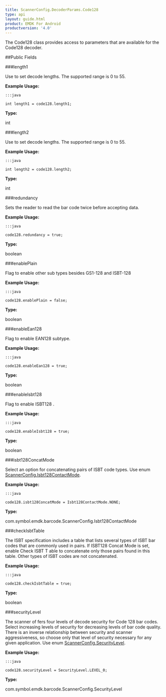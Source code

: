 ```yaml
---
title: ScannerConfig.DecoderParams.Code128
type: api
layout: guide.html
product: EMDK For Android
productversion: '4.0'
---
```



The Code128 class provides access to parameters that are available
 for the Code128 decoder.

##Public Fields

###length1

Use to set decode lengths. The supported range is 0 to 55.
 
 

**Example Usage:**
	
	:::java
	
	int length1 = code128.length1;
	


**Type:**

int

###length2

Use to set decode lengths. The supported range is 0 to 55.
 
 

**Example Usage:**
	
	:::java
	
	int length2 = code128.length2;
	


**Type:**

int

###redundancy

Sets the reader to read the bar code twice before accepting data.
 
 

**Example Usage:**
	
	:::java
	
	code128.redundancy = true;
	


**Type:**

boolean

###enablePlain

Flag to enable other sub types besides GS1-128 and ISBT-128
 
 

**Example Usage:**
	
	:::java
	
	code128.enablePlain = false;
	


**Type:**

boolean

###enableEan128

Flag to enable EAN128 subtype.
 

**Example Usage:**
	
	:::java
	
	code128.enableEan128 = true;
	


**Type:**

boolean

###enableIsbt128

Flag to enable ISBT128 .
 

**Example Usage:**
	
	:::java
	
	code128.enableIsbt128 = true;
	


**Type:**

boolean

###isbt128ConcatMode

Select an option for concatenating pairs of ISBT code types. Use
 enum [ ScannerConfig.Isbt128ContactMode](../ScannerConfig-Isbt128ContactMode).
 
 

**Example Usage:**
	
	:::java
	
	code128.isbt128ConcatMode = Isbt128ContactMode.NONE;
	


**Type:**

com.symbol.emdk.barcode.ScannerConfig.Isbt128ContactMode

###checkIsbtTable

The ISBT specification includes a table that lists several types
 of ISBT bar codes that are commonly used in pairs. If ISBT128
 Concat Mode is set, enable Check ISBT T able to concatenate only
 those pairs found in this table. Other types of ISBT codes are
 not concatenated.
 
 

**Example Usage:**
	
	:::java
	
	code128.checkIsbtTable = true;
	


**Type:**

boolean

###securityLevel

The scanner of fers four levels of decode security for Code 128
 bar codes. Select increasing levels of security for decreasing
 levels of bar code quality. There is an inverse relationship
 between security and scanner aggressiveness, so choose only that
 level of security necessary for any given application. Use enum
 [ ScannerConfig.SecurityLevel](../ScannerConfig-SecurityLevel).
 
 

**Example Usage:**
	
	:::java
	
	code128.securityLevel = SecurityLevel.LEVEL_0;
	


**Type:**

com.symbol.emdk.barcode.ScannerConfig.SecurityLevel












